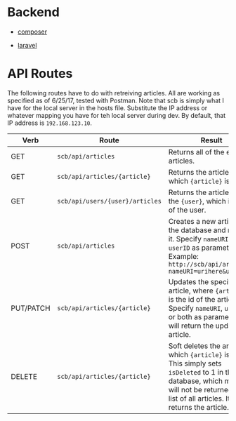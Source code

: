 Backend
===

- [composer](https://getcomposer.org/download/)

- [laravel](https://laravel.com/docs/5.4/installation)

# API Routes
The following routes have to do with retreiving articles. All are working as specified as of 6/25/17, tested with Postman.
Note that scb is simply what I have for the local server in the hosts file. Substitute the IP address or whatever mapping you have for teh local server during dev. By default, that IP address is `192.168.123.10`. 

| Verb | Route | Result |
| ------ | ------ | ------ |
|GET|`scb/api/articles`|Returns all of the existing articles.|
|GET|`scb/api/articles/{article}`|Returns the article for which `{article}` is the id.|
|GET|`scb/api/users/{user}/articles`|Returns the articles for the `{user}`, which is the id of the user.|
|POST|`scb/api/articles`|Creates a new article in the database and returns it. Specify `nameURI` and `userID` as parameters. Example: `http://scb/api/articles?nameURI=urihere&userID=5`|
|PUT/PATCH|`scb/api/articles/{article}`|Updates the specified article, where `{article}` is the id of the article. Specify `nameURI`, `userID`, or both as parameters. It will return the updated article.|
|DELETE|`scb/api/articles/{article}`|Soft deletes the article for which `{article}` is the id. This simply sets `isDeleted` to 1 in the database, which means it will not be returned in the list of all articles. It then returns the article.|
